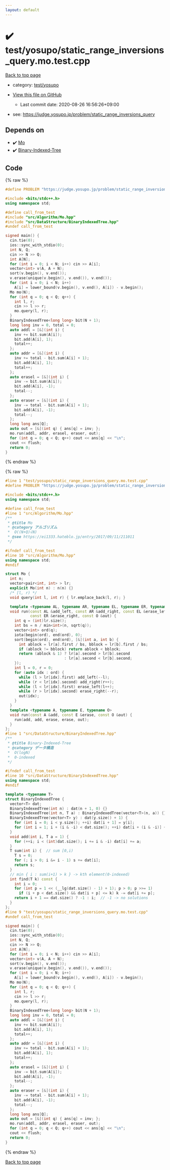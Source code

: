 ```yaml
---
layout: default
---
```


<!-- mathjax config similar to math.stackexchange -->
<script type="text/javascript" async
  src="https://cdnjs.cloudflare.com/ajax/libs/mathjax/2.7.5/MathJax.js?config=TeX-MML-AM_CHTML">
</script>
<script type="text/x-mathjax-config">
  MathJax.Hub.Config({
    TeX: { equationNumbers: { autoNumber: "AMS" }},
    tex2jax: {
      inlineMath: [ ['$','$'] ],
      processEscapes: true
    },
    "HTML-CSS": { matchFontHeight: false },
    displayAlign: "left",
    displayIndent: "2em"
  });
</script>

<script type="text/javascript" src="https://cdnjs.cloudflare.com/ajax/libs/jquery/3.4.1/jquery.min.js"></script>
<script src="https://cdn.jsdelivr.net/npm/jquery-balloon-js@1.1.2/jquery.balloon.min.js" integrity="sha256-ZEYs9VrgAeNuPvs15E39OsyOJaIkXEEt10fzxJ20+2I=" crossorigin="anonymous"></script>
<script type="text/javascript" src="../../../assets/js/copy-button.js"></script>
<link rel="stylesheet" href="../../../assets/css/copy-button.css" />


# :heavy_check_mark: test/yosupo/static_range_inversions_query.mo.test.cpp

<a href="../../../index.html">Back to top page</a>

* category: <a href="../../../index.html#0b58406058f6619a0f31a172defc0230">test/yosupo</a>
* <a href="{{ site.github.repository_url }}/blob/master/test/yosupo/static_range_inversions_query.mo.test.cpp">View this file on GitHub</a>
    - Last commit date: 2020-08-26 16:56:26+09:00


* see: <a href="https://judge.yosupo.jp/problem/static_range_inversions_query">https://judge.yosupo.jp/problem/static_range_inversions_query</a>


## Depends on

* :heavy_check_mark: <a href="../../../library/src/Algorithm/Mo.hpp.html">Mo</a>
* :heavy_check_mark: <a href="../../../library/src/DataStructure/BinaryIndexedTree.hpp.html">Binary-Indexed-Tree</a>


## Code

<a id="unbundled"></a>
{% raw %}
```cpp
#define PROBLEM "https://judge.yosupo.jp/problem/static_range_inversions_query"

#include <bits/stdc++.h>
using namespace std;

#define call_from_test
#include "src/Algorithm/Mo.hpp"
#include "src/DataStructure/BinaryIndexedTree.hpp"
#undef call_from_test

signed main() {
  cin.tie(0);
  ios::sync_with_stdio(0);
  int N, Q;
  cin >> N >> Q;
  int A[N];
  for (int i = 0; i < N; i++) cin >> A[i];
  vector<int> v(A, A + N);
  sort(v.begin(), v.end());
  v.erase(unique(v.begin(), v.end()), v.end());
  for (int i = 0; i < N; i++)
    A[i] = lower_bound(v.begin(), v.end(), A[i]) - v.begin();
  Mo mo(N);
  for (int q = 0; q < Q; q++) {
    int l, r;
    cin >> l >> r;
    mo.query(l, r);
  }
  BinaryIndexedTree<long long> bit(N + 1);
  long long inv = 0, total = 0;
  auto addl = [&](int i) {
    inv += bit.sum(A[i]);
    bit.add(A[i], 1);
    total++;
  };
  auto addr = [&](int i) {
    inv += total - bit.sum(A[i] + 1);
    bit.add(A[i], 1);
    total++;
  };
  auto erasel = [&](int i) {
    inv -= bit.sum(A[i]);
    bit.add(A[i], -1);
    total--;
  };
  auto eraser = [&](int i) {
    inv -= total - bit.sum(A[i] + 1);
    bit.add(A[i], -1);
    total--;
  };
  long long ans[Q];
  auto out = [&](int q) { ans[q] = inv; };
  mo.run(addl, addr, erasel, eraser, out);
  for (int q = 0; q < Q; q++) cout << ans[q] << "\n";
  cout << flush;
  return 0;
}
```
{% endraw %}

<a id="bundled"></a>
{% raw %}
```cpp
#line 1 "test/yosupo/static_range_inversions_query.mo.test.cpp"
#define PROBLEM "https://judge.yosupo.jp/problem/static_range_inversions_query"

#include <bits/stdc++.h>
using namespace std;

#define call_from_test
#line 1 "src/Algorithm/Mo.hpp"
/**
 * @title Mo
 * @category アルゴリズム
 *  O((N+Q)√N)
 * @see https://ei1333.hateblo.jp/entry/2017/09/11/211011
 */

#ifndef call_from_test
#line 10 "src/Algorithm/Mo.hpp"
using namespace std;
#endif

struct Mo {
  int n;
  vector<pair<int, int> > lr;
  explicit Mo(int n) : n(n) {}
  /* [l, r) */
  void query(int l, int r) { lr.emplace_back(l, r); }

  template <typename AL, typename AR, typename EL, typename ER, typename O>
  void run(const AL &add_left, const AR &add_right, const EL &erase_left,
           const ER &erase_right, const O &out) {
    int q = (int)lr.size();
    int bs = n / min<int>(n, sqrt(q));
    vector<int> ord(q);
    iota(begin(ord), end(ord), 0);
    sort(begin(ord), end(ord), [&](int a, int b) {
      int ablock = lr[a].first / bs, bblock = lr[b].first / bs;
      if (ablock != bblock) return ablock < bblock;
      return (ablock & 1) ? lr[a].second > lr[b].second
                          : lr[a].second < lr[b].second;
    });
    int l = 0, r = 0;
    for (auto idx : ord) {
      while (l > lr[idx].first) add_left(--l);
      while (r < lr[idx].second) add_right(r++);
      while (l < lr[idx].first) erase_left(l++);
      while (r > lr[idx].second) erase_right(--r);
      out(idx);
    }
  }
  template <typename A, typename E, typename O>
  void run(const A &add, const E &erase, const O &out) {
    run(add, add, erase, erase, out);
  }
};
#line 1 "src/DataStructure/BinaryIndexedTree.hpp"
/**
 * @title Binary-Indexed-Tree
 * @category データ構造
 *  O(logN)
 *  0-indexed
 */

#ifndef call_from_test
#line 10 "src/DataStructure/BinaryIndexedTree.hpp"
using namespace std;
#endif

template <typename T>
struct BinaryIndexedTree {
  vector<T> dat;
  BinaryIndexedTree(int n) : dat(n + 1, 0) {}
  BinaryIndexedTree(int n, T a) : BinaryIndexedTree(vector<T>(n, a)) {}
  BinaryIndexedTree(vector<T> y) : dat(y.size() + 1) {
    for (int i = 0; i < y.size(); ++i) dat[i + 1] = y[i];
    for (int i = 1; i + (i & -i) < dat.size(); ++i) dat[i + (i & -i)] += dat[i];
  }
  void add(int i, T a = 1) {
    for (++i; i < (int)dat.size(); i += i & -i) dat[i] += a;
  }
  T sum(int i) {  // sum [0,i)
    T s = 0;
    for (; i > 0; i &= i - 1) s += dat[i];
    return s;
  }
  // min { i : sum(i+1) > k } -> kth element(0-indexed)
  int find(T k) const {
    int i = 0;
    for (int p = 1 << (__lg(dat.size() - 1) + 1); p > 0; p >>= 1)
      if (i + p < dat.size() && dat[i + p] <= k) k -= dat[i += p];
    return i + 1 == dat.size() ? -1 : i;  // -1 -> no solutions
  }
};
#line 9 "test/yosupo/static_range_inversions_query.mo.test.cpp"
#undef call_from_test

signed main() {
  cin.tie(0);
  ios::sync_with_stdio(0);
  int N, Q;
  cin >> N >> Q;
  int A[N];
  for (int i = 0; i < N; i++) cin >> A[i];
  vector<int> v(A, A + N);
  sort(v.begin(), v.end());
  v.erase(unique(v.begin(), v.end()), v.end());
  for (int i = 0; i < N; i++)
    A[i] = lower_bound(v.begin(), v.end(), A[i]) - v.begin();
  Mo mo(N);
  for (int q = 0; q < Q; q++) {
    int l, r;
    cin >> l >> r;
    mo.query(l, r);
  }
  BinaryIndexedTree<long long> bit(N + 1);
  long long inv = 0, total = 0;
  auto addl = [&](int i) {
    inv += bit.sum(A[i]);
    bit.add(A[i], 1);
    total++;
  };
  auto addr = [&](int i) {
    inv += total - bit.sum(A[i] + 1);
    bit.add(A[i], 1);
    total++;
  };
  auto erasel = [&](int i) {
    inv -= bit.sum(A[i]);
    bit.add(A[i], -1);
    total--;
  };
  auto eraser = [&](int i) {
    inv -= total - bit.sum(A[i] + 1);
    bit.add(A[i], -1);
    total--;
  };
  long long ans[Q];
  auto out = [&](int q) { ans[q] = inv; };
  mo.run(addl, addr, erasel, eraser, out);
  for (int q = 0; q < Q; q++) cout << ans[q] << "\n";
  cout << flush;
  return 0;
}

```
{% endraw %}

<a href="../../../index.html">Back to top page</a>

